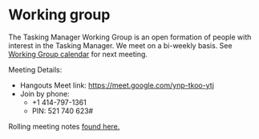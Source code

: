 # Working group

The Tasking Manager Working Group is an open formation of people with interest in the Tasking Manager. We meet on a bi-weekly basis. See [Working Group calendar](https://calendar.google.com/calendar/embed?src=hotosm.org_848e89aaiab04ag94d23rqn558@group.calendar.google.com
) for next meeting. 

Meeting Details:
  - Hangouts Meet link: https://meet.google.com/ynp-tkoo-ytj
  - Join by phone: ‪
    - +1 414-797-1361‬ 
    - PIN: ‪521 740 623‬#

Rolling meeting notes [found here.](https://docs.google.com/document/d/18WkuZtHVaVnFZx0ZhP2KlPhDXExRMM1aavu0L2R6erQ/edit?usp=sharing)

